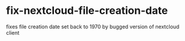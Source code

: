 # fix-nextcloud-file-creation-date
fixes file creation date set back to 1970 by bugged version of nextcloud client 
